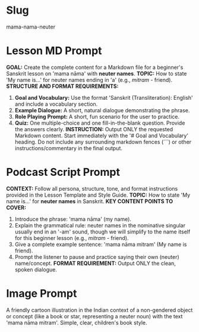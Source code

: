# Slug
mama-nama-neuter

# Lesson MD Prompt
**GOAL:** Create the complete content for a Markdown file for a beginner's Sanskrit lesson on 'mama nāma' with **neuter names**.
**TOPIC:** How to state 'My name is...' for neuter names ending in 'a' (e.g., *mitram* - friend).
**STRUCTURE AND FORMAT REQUIREMENTS:**
1.  **Goal and Vocabulary:** Use the format 'Sanskrit (Transliteration): English' and include a vocabulary section.
2.  **Example Dialogue:** A short, natural dialogue demonstrating the phrase.
3.  **Role Playing Prompt:** A short, fun scenario for the user to practice.
4.  **Quiz:** One multiple-choice and one fill-in-the-blank question. Provide the answers clearly.
**INSTRUCTION:** Output ONLY the requested Markdown content. Start immediately with the '# Goal and Vocabulary' heading. Do not include any surrounding markdown fences (```) or other instructions/commentary in the final output.

# Podcast Script Prompt
**CONTEXT:** Follow all persona, structure, tone, and format instructions provided in the Lesson Template and Style Guide.
**TOPIC:** How to state 'My name is...' for **neuter names** in Sanskrit.
**KEY CONTENT POINTS TO COVER:**
1.  Introduce the phrase: 'mama nāma' (my name).
2.  Explain the grammatical rule: neuter names in the nominative singular usually end in an '-am' sound, though we will simplify to the name itself for this beginner lesson (e.g., *mitram* - friend).
3.  Give a complete example sentence: 'mama nāma mitram' (My name is friend).
4.  Prompt the listener to pause and practice saying their own (neuter) name/concept.
**FORMAT REQUIREMENT:** Output ONLY the clean, spoken dialogue.

# Image Prompt
A friendly cartoon illustration in the Indian context of a non-gendered object or concept (like a book or star, representing a neuter noun) with the text 'mama nāma mitram'. Simple, clear, children's book style.